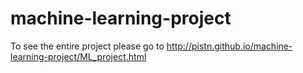 # machine-learning-project
To see the entire project please go to
http://pistn.github.io/machine-learning-project/ML_project.html
